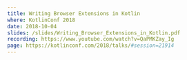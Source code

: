 ```yaml
---
title: Writing Browser Extensions in Kotlin
where: KotlinConf 2018
date: 2018-10-04
slides: /slides/Writing_Browser_Extensions_in_Kotlin.pdf
recording: https://www.youtube.com/watch?v=QaPMKZay_Ig
page: https://kotlinconf.com/2018/talks/#session=21914
---
```

